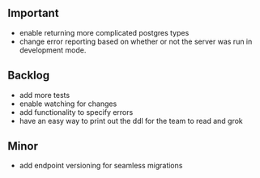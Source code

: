 ## Important

- enable returning more complicated postgres types
- change error reporting based on whether or not the server was run in development mode.

## Backlog

- add more tests 
- enable watching for changes
- add functionality to specify errors
- have an easy way to print out the ddl for the team to read and grok

## Minor

- add endpoint versioning for seamless migrations
